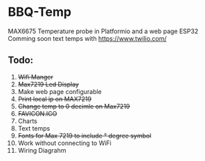 # BBQ-Temp
MAX6675 Temperature probe in Platformio and a web page ESP32  
Comming soon text temps with https://www.twilio.com/
## Todo:
1. ~~Wifi Manger~~
2. ~~Max7219 Led Display~~
3. Make web page configurable
4. ~~Print local ip on MAX7219~~
5. ~~Change temp to 0 decimle on Max7219~~ 
6. ~~FAVICON.ICO~~
7. Charts
8. Text temps
9. ~~Fonts for Max 7219 to include ° degree symbol~~
10. Work without connecting to WiFi
11. Wiring Diagrahm


